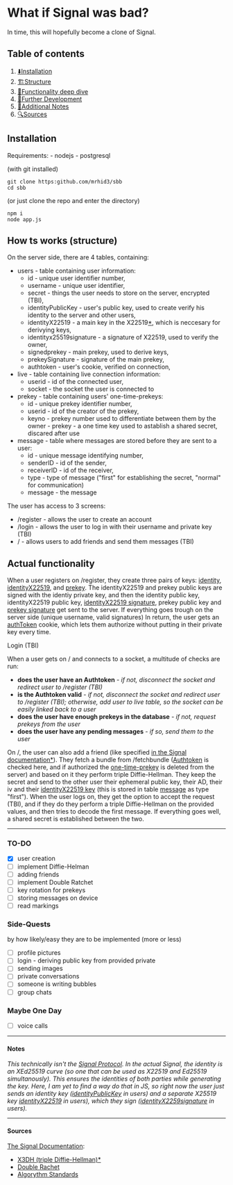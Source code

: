 

# What if Signal was bad?

In time, this will hopefully become a clone of Signal.

## Table of contents
1. [⬇️Installation](#Installation)
2. [🏗️Structure](#How-ts-works-structure)
3. [🔧Functionality deep dive](#Actual-functionality)
4. [🚀Further Development](#TO-DO)
5. [📝Additional Notes](#Notes)
6. [🔍Sources](#Sources)

## Installation
Requirements:
    - nodejs
    - postgresql

(with git installed)
```
git clone https:github.com/mrhid3/sbb
cd sbb
```
(or just clone the repo and enter the directory)
```
npm i
node app.js
```

## How ts works (structure)

On the server side, there are 4 tables, containing:
- users - table containing user information:
    - id - unique user identifier number,
    - username - unique user identifier,
    - secret - things the user needs to store on the server, encrypted (TBI),
    - <span id="IPK"> identityPublicKey - user's public key, used to create verify his identity to the server and other users, </span>
    - <span id="IX">identityX22519 - a main key in the X22519[*](#note1), which is neccesary for derivying keys, </span>
    - <span id="IXS">identityx25519signature - a signature of X22519, used to verify the owner, </span>
    - <span id="SPK"> signedprekey - main prekey, used to derive keys, </span>
    - <span id="SPKS">prekeySignature - signature of the main prekey, </span>
    - <span id="authtoken">authtoken - user's cookie, verified on connection, </span>
- <span id="liveTable">live - table containing live connection information:</span>
    - userid - id of the connected user,
    - socket - the socket the user is connected to
- prekey - table containing users' one-time-prekeys:
    - id - unique prekey identifier number,
    - userid - id of the creator of the prekey,
    - keyno - prekey number used to differentiate between them by the owner
    <span id="prekey">- prekey - a one time key used to astablish a shared secret, discared after use</span>
  <span id="messageTable">
- message - table where messages are stored before they are sent to a user:
    - id - unique message identifying number,
    - senderID - id of the sender,
    - receiverID - id of the receiver,
    - type - type of message ("first" for establishing the secret, "normal" for communication)
    - message - the message
  </span>
The user has access to 3 screens:
- /register - allows the user to create an account
- /login - allows the user to log in with their username and private key (TBI)
- / - allows users to add friends and send them messages (TBI)

## Actual functionality

When a user registers on /register, they create three pairs of keys: [identity](#IPK), [identityX22519](#IX), and [prekey](#SPK). The identityX22519 and prekey public keys are signed with the identiy private key, and then the identity public key, identityX22519 public key, [identityX22519 signature](#IXS), prekey public key and [prekey signature](#SPKS) get sent to the server. If everything goes trough on the server side (unique username, valid signatures) In return, the user gets an [authToken](#authtoken) cookie, which lets them authorize without putting in their private key every time.

Login (TBI)

When a user gets on / and connects to a socket, a multitude of checks are run:
- **does the user have an Authtoken** - *if not, disconnect the socket and redirect user to /register (TBI)*
- **is the Authtoken valid** - *if not, disconnect the socket and redirect user to /register (TBI); otherwise, add user to live table, so the socket can be easily linked back to a user*
- **does the user have enough  prekeys in the database** - *if not, request prekeys from the user*
- **does the user have any pending messages** - *if so, send them to the user*

On /, the user can also add a friend (like specified [in the Signal documentation](#signal)[*](#note1)). They fetch a bundle from /fetchbundle ([Authtoken](#authtoken) is checked here, and if authorized the [one-time-prekey]("prekey") is deleted from the server) and based on it they perform triple Diffie-Hellman. They keep the secret and send  to the other user their ephemeral public key, their AD, their iv and their [identityX22519 key](#IX) (this is stored in table [message](#messageTable) as type "first"). When the user logs on, they get the option to accept the request (TBI), and if they do they perform a triple Diffie-Hellman on the provided values, and then tries to decode the first message. If everything goes well, a shared secret is established between the two.

---

### TO-DO
- [x] user creation
- [ ] implement Diffie-Helman
- [ ] adding friends
- [ ] implement Double Ratchet
- [ ] key rotation for prekeys
- [ ] storing messages on device
- [ ] read markings

### Side-Quests
by how likely/easy they are to be implemented (more or less)
- [ ] profile pictures
- [ ] login - deriving public key from provided private
- [ ] sending images
- [ ] private conversations
- [ ] someone is writing bubbles
- [ ] group chats

### Maybe One Day
- [ ] voice calls

---

#### Notes

<span id="note1">*This technically isn't the [Signal Protocol](#signal). In the actual Signal, the identity is an XEd25519 curve (so one that can be used as X22519 and Ed25519 simultanously). This ensures the identities of both parties while generating the key. Here, I am yet to find a way do that in JS, so right now the user just sends an identity key ([identityPublicKey](#IPK) in users) and a separate X25519 key [identityX22519](#IX) in users), which they sign ([identityX2259signature](#IXS) in users).*
</span>

---

#### Sources

<span id="signal">[The Signal Documentation](https://signal.org/docs/specifications):
- [X3DH (triple Diffie-Hellman)](https://signal.org/docs/specifications/x3dh)[*](#note1)
- [Double Rachet](https://signal.org/docs/specifications/doubleratchet/)
- [Algorythm Standards](https://signal.org/docs/specifications/xeddsa/)
</span>
